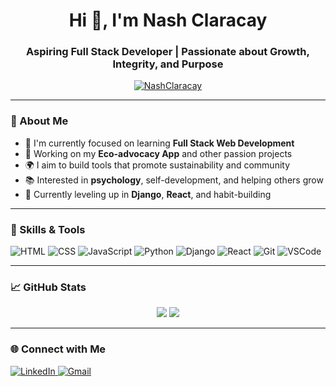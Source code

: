 <h1 align="center">Hi 👋, I'm Nash Claracay</h1>
<h3 align="center">Aspiring Full Stack Developer | Passionate about Growth, Integrity, and Purpose</h3>

<p align="center">
  <a href="https://github.com/NashClaracay"><img src="https://komarev.com/ghpvc/?username=NashClaracay&label=Profile%20views&color=0e75b6&style=flat" alt="NashClaracay" /></a>
</p>

---

### 🌱 About Me

- 🎯 I'm currently focused on learning **Full Stack Web Development**
- 🔨 Working on my **Eco-advocacy App** and other passion projects
- 🌍 I aim to build tools that promote sustainability and community
- 📚 Interested in **psychology**, self-development, and helping others grow
- 🧠 Currently leveling up in **Django**, **React**, and habit-building

---

### 🚀 Skills & Tools

![HTML](https://img.shields.io/badge/-HTML5-E34F26?logo=html5&logoColor=white)
![CSS](https://img.shields.io/badge/-CSS3-1572B6?logo=css3&logoColor=white)
![JavaScript](https://img.shields.io/badge/-JavaScript-F7DF1E?logo=javascript&logoColor=black)
![Python](https://img.shields.io/badge/-Python-3776AB?logo=python&logoColor=white)
![Django](https://img.shields.io/badge/-Django-092E20?logo=django&logoColor=white)
![React](https://img.shields.io/badge/-React-61DAFB?logo=react&logoColor=black)
![Git](https://img.shields.io/badge/-Git-F05032?logo=git&logoColor=white)
![VSCode](https://img.shields.io/badge/-VSCode-007ACC?logo=visual-studio-code&logoColor=white)

---

### 📈 GitHub Stats

<p align="center">
  <img src="https://github-readme-stats.vercel.app/api?username=NashClaracay&show_icons=true&theme=tokyonight" />
  <img src="https://github-readme-streak-stats.herokuapp.com/?user=NashClaracay&theme=tokyonight" />
</p>

---

### 🌐 Connect with Me

<p>
  <a href="https://linkedin.com/in/YOUR-LINK" target="_blank">
    <img alt="LinkedIn" src="https://img.shields.io/badge/LinkedIn-0A66C2?logo=linkedin&logoColor=white" />
  </a>
  <a href="mailto:your.email@example.com" target="_blank">
    <img alt="Gmail" src="https://img.shields.io/badge/Gmail-D14836?logo=gmail&logoColor=white" />
  </a>
</p>
